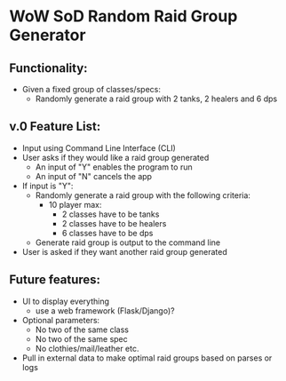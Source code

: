 # WoW SoD Random Raid Group Generator

## Functionality:
- Given a fixed group of classes/specs:
    - Randomly generate a raid group with 2 tanks, 2 healers and 6 dps

## v.0 Feature List:
- Input using Command Line Interface (CLI)
- User asks if they would like a raid group generated
    - An input of "Y" enables the program to run
    - An input of "N" cancels the app
- If input is "Y": 
    - Randomly generate a raid group with the following criteria:
        - 10 player max:
            - 2 classes have to be tanks
            - 2 classes have to be healers
            - 6 classes have to be dps
    - Generate raid group is output to the command line
- User is asked if they want another raid group generated


## Future features:

- UI to display everything
    - use a web framework (Flask/Django)?
- Optional parameters:
    - No two of the same class
    - No two of the same spec
    - No clothies/mail/leather etc.
- Pull in external data to make optimal raid groups based on parses or logs
